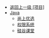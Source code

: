 - [返回上一级 [项目]](typora笔记/项目/)
- [Java](typora笔记/项目/Java/)
  - [尚上优选](typora笔记/项目/Java/尚上优选.md)
  - [权限系统](typora笔记/项目/Java/权限系统.md)
  - [硅谷课堂](typora笔记/项目/Java/硅谷课堂.md)
